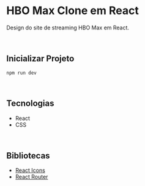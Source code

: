 # HBO Max Clone em React

Design do site de streaming HBO Max em React.

<br>

## Inicializar Projeto

```
npm run dev
```

<br>

## Tecnologias

<ul>
    <li>
        React
    </li>
    <li>
        CSS
    </li>
</ul>

<br>

## Bibliotecas

<ul>
    <li>
        <a href="https://react-icons.github.io/react-icons/" target="blank">
            React Icons
        </a>
    </li>
    <li>
        <a href="https://reactrouter.com/en/main" target="blank">
            React Router
        </a>
    </li>
</ul>